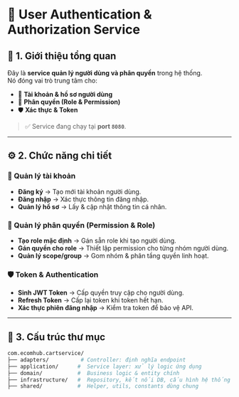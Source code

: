 # 🚀 User Authentication & Authorization Service

## 📖 1. Giới thiệu tổng quan
Đây là **service quản lý người dùng và phân quyền** trong hệ thống.  
Nó đóng vai trò trung tâm cho:
- 👤 **Tài khoản & hồ sơ người dùng**  
- 🔑 **Phân quyền (Role & Permission)**  
- 🛡️ **Xác thực & Token**  

> ✅ Service đang chạy tại **port `8080`**.

---

## ⚙️ 2. Chức năng chi tiết

### 👤 Quản lý tài khoản
- **Đăng ký** → Tạo mới tài khoản người dùng.  
- **Đăng nhập** → Xác thực thông tin đăng nhập.  
- **Quản lý hồ sơ** → Lấy & cập nhật thông tin cá nhân.  

### 🔑 Quản lý phân quyền (Permission & Role)
- **Tạo role mặc định** → Gán sẵn role khi tạo người dùng.  
- **Gán quyền cho role** → Thiết lập permission cho từng nhóm người dùng.  
- **Quản lý scope/group** → Gom nhóm & phân tầng quyền linh hoạt.  

### 🛡️ Token & Authentication
- **Sinh JWT Token** → Cấp quyền truy cập cho người dùng.  
- **Refresh Token** → Cấp lại token khi token hết hạn.  
- **Xác thực phiên đăng nhập** → Kiểm tra token để bảo vệ API.  

---

## 📂 3. Cấu trúc thư mục

```bash
com.ecomhub.cartservice/
├── adapters/          # Controller: định nghĩa endpoint
├── application/      #  Service layer: xử lý logic ứng dụng
├── domain/           #  Business logic & entity chính
├── infrastructure/   #  Repository, kết nối DB, cấu hình hệ thống
├── shared/           #  Helper, utils, constants dùng chung
